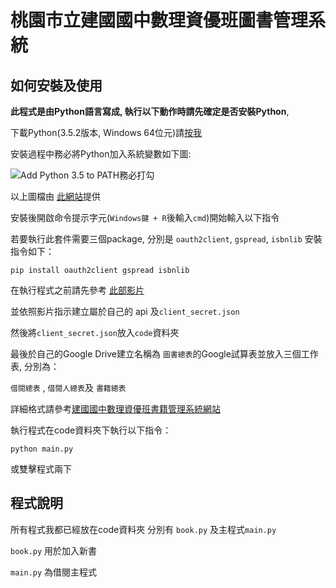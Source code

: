 # 桃園市立建國國中數理資優班圖書管理系統
## 如何安裝及使用
**此程式是由Python語言寫成, 執行以下動作時請先確定是否安裝Python**,

下載Python(3.5.2版本, Windows 64位元)請[按我](https://www.python.org/ftp/python/3.5.2/python-3.5.2-amd64.exe)

安裝過程中務必將Python加入系統變數如下圖:

![Add Python 3.5 to PATH務必打勾](https://dbader-static-defugurjmqrkjo.netdna-ssl.com/figures/windows-setup-run-the-python-installer.jpg)

以上圖檔由
[此網站](https://dbader.org/blog/installing-python-and-pip-on-windows-10)提供

安裝後開啟命令提示字元(`Windows鍵 + R`後輸入`cmd`)開始輸入以下指令

若要執行此套件需要三個package, 分別是 `oauth2client`, `gspread`, `isbnlib` 安裝指令如下：

    pip install oauth2client gspread isbnlib

在執行程式之前請先參考
[此部影片](http://www.youtube.com/watch?v=https://youtu.be/vISRn5qFrkM?t=13s)

並依照影片指示建立屬於自己的 api 及`client_secret.json`

然後將`client_secret.json`放入`code`資料夾

最後於自己的Google Drive建立名稱為 `圖書總表`的Google試算表並放入三個工作表, 分別為：

`借閱總表` , `借閱人總表`及 `書籍總表`

詳細格式請參考[建國國中數理資優班書籍管理系統網站](https://sites.google.com/view/ckjhsmath-book/%E5%9C%96%E6%9B%B8%E7%B8%BD%E8%A1%A8)

執行程式在code資料夾下執行以下指令：

    python main.py

或雙擊程式兩下

## 程式說明

所有程式我都已經放在code資料夾 分別有 `book.py` 及主程式`main.py`

`book.py` 用於加入新書

`main.py` 為借閱主程式
